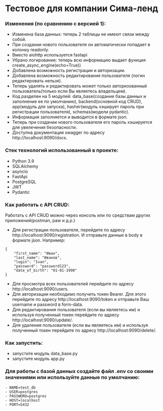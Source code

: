 
# Тестовое для компании Сима-ленд

### Изменения (по сравнению с версией 1):
 - Изменена база данных: теперь 2 таблицы не имеют связи между собой. 
 - При создании нового пользователя он автоматически попадает в колонку readonly.
 - Вместо aiohttp используется fastapi
 - Убрано логирование: теперь всю информацию выдает функция create_async_engine(echo=True))
 - Добавлена возможность регистрации и авторизации. 
 - Добавлена возможность редактирования пользователя (логин редактировать нельзя).
 - Теперь удалять и редактировать может только авторизованный пользователь(только если Вы являетесь владельцем).
 - Код разделен на 5 модулей: data_base(создание базы данных и заполнение ее по умолчанию), backend(основной код CRUD),
app(модуль для запуска), hasher(модуль хэширует пароль при регистрации пользователя), schemas(модели pydantic).
 - Информация заполняется и выводится в формате json.
 - Теперь при создании нового пользователя его пароль хэшируется для увелечения безопасности.
 - Доступна документация swagger по адресу http://localhost:9090/docs.

### Стек технологий использованный в проекте:
- Python 3.9
- SQLAlchemy
- asyncio
- FastApi
- PostgreSQL
- JWT
- Pydantic

### Как работать с API CRUD:
Работать с API CRUD можно через консоль или по средствам других приложений(postman, paw и д.р.)

- Для регистрации пользователя, перейдите по адресу http://localhost:9090/registration.
И отправьте данные в body в формате json. Например:
```
{
    "first_name": "Иван",
    "last_name": "Иванов",
    "login": "Ivan",
    "password": "password123",
    "date_of_birth": "01-01-1990"
}
```
 - Для просмотра всех пользователей перейдите по адресу http://localhost:9090/users.
 - Для авторизации необходимо получить токен Bearer. Для этого перейдите по адресу http://localhost:9090/token
и отправьте Ваш username и password в form-data.
 - Для редактирования пользователя (если вы являетесь им) и используя полученный токен 
перейдите по адресу http://localhost:9090/update/<id>.
 - Для удаления пользователя (если вы являетесь им) и используя полученный токен 
перейдите по адресу http://localhost:9090/delete/<id>.


### Как запустить:
 - запустите модуль data_base.py
 - запустите модуль app.py

### Для работы с базой данных создайте файл .env со своими значениями или используйте данные по умолчанию:
  ```
  - NAME=test_db
  - USER=postgres
  - PASSWORD=postgres
  - HOST=localhost
  - PORT=5432
  ```


